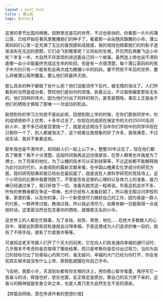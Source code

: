 ```yaml
---
layout : post_test
title : 蒲公英
tags: [other]
---
```


这里的季节比国内稍晚，田野里还是花的世界，不过也有快的，你看那一片片的蒲公英，已经开始在春风里撒播她们的种子了，看着那一朵朵随风飘舞的小命，蒲公英妈妈们心里一定充满了无比的喜悦感和成就感，我的视线也随着她们的的影子逐渐消失在无边的原野。它们会飞到哪里呢？又将如何生根，开花然后再散飞这小伞呢？年复一年，大自然不厌其烦的讲述着自己同一个故事。虽然连上帝也说不清到底哪一朵小伞能最终完成这生命的轮回，但是有一点很清楚，每个蒲公英妈妈的孩子中大约只有一个能有机会再次成为撒播小伞的妈妈，要不然若干年后的世界，要么将被蒲公英所覆盖，要么他们将最终灭绝。



那么其余的种子都做了些什么呢？他们没能流传下后代，被无情的淘汰了。人们所看到的当然是成功者，赞叹他们是如何的顽强，执着云云，不过我倒偏爱那些无名的，他们同样的伟大，因为他们付出了同样的努力，甚至是牺牲。事实上正是由于他们的牺牲才换取了那唯一一次成功的机会。



联想到你的学习又何尝不是如此呢，回想到刚上学的时候，在你们那些同学中，你的成绩绝称不上优秀，十多年过去了，你现在的成绩在保定市的大约25000名同龄人中，差不多已经是百里挑一了，就是说这相当于当年你们学校中的同学中现在只剩你一个了，别人都被淘汰了，这个结果比我想象的好了许多，我很满意，不过说实话，我并不看重这些。



那年我也是不满18岁，和同龄人们一起上山下乡，整整30年过去了，现在他们都去了哪里？我不十分清楚。这段时间我再这边也很紧张，在旁人眼里也许我是为了博士，为了将来的地位，为了山楂的技术可以买到钱等等，不过这些都不能解释我为此付出的代价。从查阅到的最新文献来看，在中国山楂果实化学成分的研究方面，我的研究结果却是已经处在最前面了，就是说在人类科学研究的竞技场上，这个小项目的比赛中我要领跑了。不管是否有足够的心理的以及体力上的准备，接力棒已经通过来了，我只好放下一切，准备先跑完这一程再说。毕竟这机会并不多，所有的参赛者都在争这一帮棒，也许已经有人准备赶超了，所以我无暇过问学校的事，家里的事，以及你的事，只一个新思想尽力做好自己的工作，因为我是一群人的代表，一群养育过我，教诲过我，所以我必须尽力，如果有朝一日能取得一点成绩的话，这里面当然也包含着你的牺牲，就像那无名的小伞。



这世界上的人都在忙碌着，为了金钱、权势、荣誉、地位……在绝大多数数人的心目中，谁能达到那些目标谁就会过得幸福，于是这便成为人们追求的唯一目的，就有了不择手段，就有了尔虞我诈等等。



可谁知这老天爷跟人们开了个天大的玩笑，它在向人们核发通向幸福的通行证时，几乎根本不考虑你是否取得了哪些结果，而只是考察你是否付出过努力，当你为自己的目标付出了刻骨铭心的努力时，毫无疑问，幸福的大门已经为你打开，你会发现其实根本就没有什么上帝，那钥匙就握在你自己手中。



飞去吧，我那小伞，天涯到处都有你生根的沃土，用你那心智作笔墨，再抒写它一首奋斗的诗，辉煌也好，悲壮也罢，反正铁定是原创，靠自己的实力拼下来的，这奋斗的精神就是安身立命之本，也是人类乃至大自然生生不息的源泉。



【转载自网络，意在传递作者的思想价值】